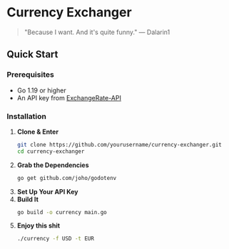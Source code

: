 #  Currency Exchanger

> "Because I want. And it's quite funny." — Dalarin1

## Quick Start

### Prerequisites
- Go 1.19 or higher
- An API key from [ExchangeRate-API](https://www.exchangerate-api.com/)
### Installation

1. **Clone & Enter**
   ```bash
   git clone https://github.com/yourusername/currency-exchanger.git
   cd currency-exchanger
   ```
2. **Grab the Dependencies**
    ```bash
    go get github.com/joho/godotenv
    ```
3. **Set Up Your API Key**
4. **Build It**
    ```bash
    go build -o currency main.go
    ```
5. **Enjoy this shit**
    ```bash
    ./currency -f USD -t EUR
    ```
    